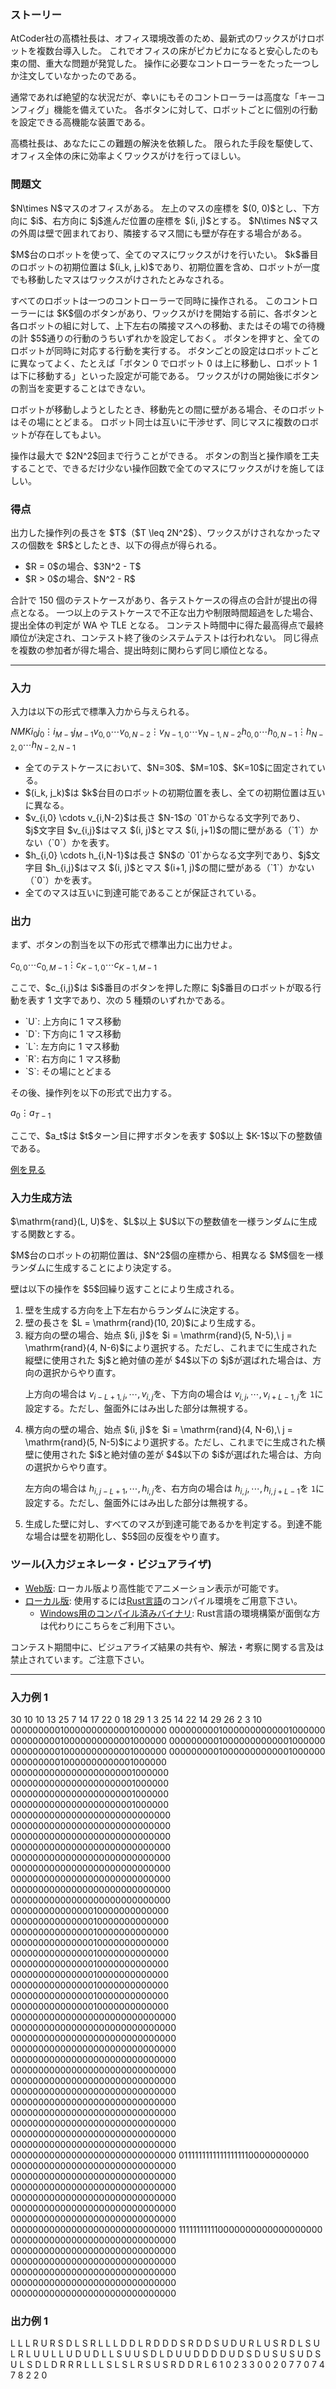 
<div>

<span>

<span>

<div>

<section>

### **ストーリー**

<p>
AtCoder社の高橋社長は、オフィス環境改善のため、最新式のワックスがけロボットを複数台導入した。
これでオフィスの床がピカピカになると安心したのも束の間、重大な問題が発覚した。
操作に必要なコントローラーをたった一つしか注文していなかったのである。
</p>

<p>
通常であれば絶望的な状況だが、幸いにもそのコントローラーは高度な「キーコンフィグ」機能を備えていた。
各ボタンに対して、ロボットごとに個別の行動を設定できる高機能な装置である。
</p>

<p>
高橋社長は、あなたにこの難題の解決を依頼した。
限られた手段を駆使して、オフィス全体の床に効率よくワックスがけを行ってほしい。
</p>

</section>

</div>

<div>

<section>

### **問題文**

<p>
$N\times N$マスのオフィスがある。
左上のマスの座標を $(0, 0)$とし、下方向に $i$、右方向に $j$進んだ位置の座標を $(i, j)$とする。
$N\times N$マスの外周は壁で囲まれており、隣接するマス間にも壁が存在する場合がある。
</p>

<p>
$M$台のロボットを使って、全てのマスにワックスがけを行いたい。
$k$番目のロボットの初期位置は $(i_k, j_k)$であり、初期位置を含め、ロボットが一度でも移動したマスはワックスがけされたとみなされる。
</p>

<p>
すべてのロボットは一つのコントローラーで同時に操作される。
このコントローラーには $K$個のボタンがあり、ワックスがけを開始する前に、各ボタンと各ロボットの組に対して、上下左右の隣接マスへの移動、またはその場での待機の計 $5$通りの行動のうちいずれかを設定しておく。
ボタンを押すと、全てのロボットが同時に対応する行動を実行する。
ボタンごとの設定はロボットごとに異なってよく、たとえば「ボタン 0 でロボット 0 は上に移動し、ロボット 1 は下に移動する」といった設定が可能である。
ワックスがけの開始後にボタンの割当を変更することはできない。
</p>

<p>
ロボットが移動しようとしたとき、移動先との間に壁がある場合、そのロボットはその場にとどまる。
ロボット同士は互いに干渉せず、同じマスに複数のロボットが存在してもよい。
</p>

<p>
操作は最大で $2N^2$回まで行うことができる。
ボタンの割当と操作順を工夫することで、できるだけ少ない操作回数で全てのマスにワックスがけを施してほしい。
</p>

</section>

</div>

<div>

<section>

### **得点**

<p>
出力した操作列の長さを $T$（$T \leq 2N^2$）、ワックスがけされなかったマスの個数を $R$としたとき、以下の得点が得られる。
</p>

<ul>

<li>
$R = 0$の場合、$3N^2 - T$
</li>

<li>
$R > 0$の場合、$N^2 - R$
</li>

</ul>

<p>
合計で 150 個のテストケースがあり、各テストケースの得点の合計が提出の得点となる。
一つ以上のテストケースで不正な出力や制限時間超過をした場合、提出全体の判定が
<span>
WA
</span>
や
<span>
TLE
</span>
となる。
コンテスト時間中に得た最高得点で最終順位が決定され、コンテスト終了後のシステムテストは行われない。 同じ得点を複数の参加者が得た場合、提出時刻に関わらず同じ順位となる。
</p>

</section>

</div>

---

<div>

<div>

<section>

### **入力**

<p>
入力は以下の形式で標準入力から与えられる。
</p>

<div>

$N$$M$$K$$i_0$$j_0$$\vdots$$i_{M-1}$$j_{M-1}$$v_{0,0} \cdots v_{0,N-2}$$\vdots$$v_{N-1,0} \cdots v_{N-1,N-2}$$h_{0,0} \cdots h_{0,N-1}$$\vdots$$h_{N-2,0} \cdots h_{N-2,N-1}$
</div>

<ul>

<li>
全てのテストケースにおいて、$N=30$、$M=10$、$K=10$に固定されている。
</li>

<li>
$(i_k, j_k)$は $k$台目のロボットの初期位置を表し、全ての初期位置は互いに異なる。
</li>

<li>
$v_{i,0} \cdots v_{i,N-2}$は長さ $N-1$の `01`からなる文字列であり、$j$文字目 $v_{i,j}$はマス $(i, j)$とマス $(i, j+1)$の間に壁がある（`1`）かない（`0`）かを表す。
</li>

<li>
$h_{i,0} \cdots h_{i,N-1}$は長さ $N$の `01`からなる文字列であり、$j$文字目 $h_{i,j}$はマス $(i, j)$とマス $(i+1, j)$の間に壁がある（`1`）かない（`0`）かを表す。
</li>

<li>
全てのマスは互いに到達可能であることが保証されている。
</li>

</ul>

</section>

</div>

<div>

<section>

### **出力**

<p>
まず、ボタンの割当を以下の形式で標準出力に出力せよ。
</p>

<div>

$c_{0,0}$$\cdots$$c_{0,M-1}$$\vdots$$c_{K-1,0}$$\cdots$$c_{K-1,M-1}$
</div>

<p>
ここで、$c_{i,j}$は $i$番目のボタンを押した際に $j$番目のロボットが取る行動を表す 1 文字であり、次の 5 種類のいずれかである。
</p>

<ul>

<li>
`U`: 上方向に 1 マス移動
</li>

<li>
`D`: 下方向に 1 マス移動
</li>

<li>
`L`: 左方向に 1 マス移動
</li>

<li>
`R`: 右方向に 1 マス移動
</li>

<li>
`S`: その場にとどまる
</li>

</ul>

<p>
その後、操作列を以下の形式で出力する。
</p>

<div>

$a_0$$\vdots$$a_{T-1}$
</div>

<p>
ここで、$a_t$は $t$ターン目に押すボタンを表す $0$以上 $K-1$以下の整数値である。
</p>

<p>
<a href="https://img.atcoder.jp/ahc052/ZN1uhrbm.html?lang=ja&seed=0&output=sample">例を見る</a>
</p>

</section>

</div>

<div>

<section>

### **入力生成方法**

<p>
$\mathrm{rand}(L, U)$を、$L$以上 $U$以下の整数値を一様ランダムに生成する関数とする。
</p>

<p>
$M$台のロボットの初期位置は、$N^2$個の座標から、相異なる $M$個を一様ランダムに生成することにより決定する。
</p>

<p>
壁は以下の操作を $5$回繰り返すことにより生成される。
</p>

<ol>

<li>
壁を生成する方向を上下左右からランダムに決定する。
</li>

<li>
壁の長さを $L = \mathrm{rand}(10, 20)$により生成する。
</li>

<li>
縦方向の壁の場合、始点 $(i, j)$を $i = \mathrm{rand}(5, N-5),\ j = \mathrm{rand}(4, N-6)$により選択する。ただし、これまでに生成された縦壁に使用された $j$と絶対値の差が $4$以下の $j$が選ばれた場合は、方向の選択からやり直す。

上方向の場合は $v_{i-L+1, j}, \cdots, v_{i, j}$を、下方向の場合は $v_{i, j}, \cdots, v_{i+L-1, j}$を `1`に設定する。ただし、盤面外にはみ出した部分は無視する。
</li>

<li>
横方向の壁の場合、始点 $(i, j)$を $i = \mathrm{rand}(4, N-6),\ j = \mathrm{rand}(5, N-5)$により選択する。ただし、これまでに生成された横壁に使用された $i$と絶対値の差が $4$以下の $i$が選ばれた場合は、方向の選択からやり直す。

左方向の場合は $h_{i, j-L+1}, \cdots, h_{i, j}$を、右方向の場合は $h_{i, j}, \cdots, h_{i, j+L-1}$を `1`に設定する。ただし、盤面外にはみ出した部分は無視する。
</li>

<li>
生成した壁に対し、すべてのマスが到達可能であるかを判定する。到達不能な場合は壁を初期化し、$5$回の反復をやり直す。
</li>

</ol>

</section>

</div>

<div>

<section>

### **ツール(入力ジェネレータ・ビジュアライザ)**

<ul>

<li>
<a href="https://img.atcoder.jp/ahc052/ZN1uhrbm.html?lang=ja">Web版</a>: ローカル版より高性能でアニメーション表示が可能です。
</li>

<li>
<a href="https://img.atcoder.jp/ahc052/ZN1uhrbm.zip">ローカル版</a>: 使用するには<a href="https://www.rust-lang.org/ja">Rust言語</a>のコンパイル環境をご用意下さい。
<ul>

<li>
<a href="https://img.atcoder.jp/ahc052/ZN1uhrbm_windows.zip">Windows用のコンパイル済みバイナリ</a>: Rust言語の環境構築が面倒な方は代わりにこちらをご利用下さい。
</li>

</ul>

</li>

</ul>

<p>
コンテスト期間中に、ビジュアライズ結果の共有や、解法・考察に関する言及は禁止されています。ご注意下さい。
</p>

</section>

</div>

</div>

---

<div>

<section>

### **入力例 1**

<div>

30 10 10
13 25
7 14
17 22
0 18
29 1
3 25
14 22
14 29
26 2
3 10
00000000010000000000001000000
00000000010000000000001000000
00000000010000000000001000000
00000000010000000000001000000
00000000010000000000001000000
00000000010000000000001000000
00000000010000000000001000000
00000000000000000000001000000
00000000000000000000001000000
00000000000000000000001000000
00000000000000000000001000000
00000000000000000000000000000
00000000000000000000000000000
00000000000000000000000000000
00000000000000000000000000000
00000000000000000000000000000
00000000000000000000000000000
00000000000000000000000000000
00000000000000000000000000000
00000000000000000000000000000
00000000000000010000000000000
00000000000000010000000000000
00000000000000010000000000000
00000000000000010000000000000
00000000000000010000000000000
00000000000000010000000000000
00000000000000010000000000000
00000000000000010000000000000
00000000000000010000000000000
00000000000000010000000000000
000000000000000000000000000000
000000000000000000000000000000
000000000000000000000000000000
000000000000000000000000000000
000000000000000000000000000000
000000000000000000000000000000
000000000000000000000000000000
000000000000000000000000000000
000000000000000000000000000000
000000000000000000000000000000
000000000000000000000000000000
000000000000000000000000000000
000000000000000000000000000000
000000000000000000000000000000
011111111111111111100000000000
000000000000000000000000000000
000000000000000000000000000000
000000000000000000000000000000
000000000000000000000000000000
000000000000000000000000000000
000000000000000000000000000000
000000000000000000000000000000
111111111110000000000000000000
000000000000000000000000000000
000000000000000000000000000000
000000000000000000000000000000
000000000000000000000000000000
000000000000000000000000000000
000000000000000000000000000000

</div>

</section>

</div>

<div>

<section>

### **出力例 1**

<div>

L L L R U R S D L S
R L L L D D L R D D
D S R D D S U D U R
L U S R D L S U L R
L U U L L U D U D L
L S U U S D L D U U
D D D D U D S D U S
U S U D S U L S D L
D R R R L L L S L S
L R S U S R D D R L
6
1
0
2
3
3
0
0
2
0
7
7
0
7
4
7
8
2
2
0

</div>

</section>

</div>

</span>

</span>

</div>
